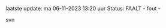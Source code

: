 laatste update: 
ma 06-11-2023 13:20   uur 
Status: FAALT - fout - 
<div class="service R">svn</div>